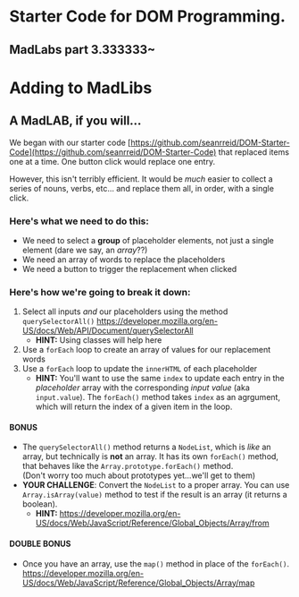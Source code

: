 # Starter Code for DOM Programming.

## MadLabs part 3.333333~

# Adding to MadLibs

## A MadLAB, if you will...

We began with our starter code [https://github.com/seanrreid/DOM-Starter-Code](https://github.com/seanrreid/DOM-Starter-Code) that replaced items one at a time. One button click would replace one entry.

However, this isn't terribly efficient. It would be _much_ easier to collect a series of nouns, verbs, etc... and replace them all, in order, with a single click.

### Here's what we need to do this:

- We need to select a **group** of placeholder elements, not just a single element (dare we say, an _array_??)
- We need an array of words to replace the placeholders
- We need a button to trigger the replacement when clicked

### Here's how we're going to break it down:

1. Select all inputs _and_ our placeholders using the method `querySelectorAll()`
   https://developer.mozilla.org/en-US/docs/Web/API/Document/querySelectorAll 
   - **HINT:** Using classes will help here
1. Use a `forEach` loop to create an array of values for our replacement words
1. Use a `forEach` loop to update the `innerHTML` of each placeholder
   - **HINT:** You'll want to use the same `index` to update each entry in the _placeholder_ array with the corresponding _input value_ (aka `input.value`). The `forEach()` method takes `index` as an agrgument, which will return the index of a given item in the loop. 
   
#### BONUS

* The `querySelectorAll()` method returns a `NodeList`, which is _like_ an array, but technically is **not** an array. It has its own `forEach()` method, that behaves like the `Array.prototype.forEach()` method. <br/>(Don't worry too much about prototypes yet...we'll get to them)
* **YOUR CHALLENGE**: Convert the `NodeList` to a proper array. You can use `Array.isArray(value)` method to test if the result is an array (it returns a boolean). 
   - **HINT:** https://developer.mozilla.org/en-US/docs/Web/JavaScript/Reference/Global_Objects/Array/from

#### DOUBLE BONUS

* Once you have an array, use the `map()` method in place of the `forEach()`. <br/>https://developer.mozilla.org/en-US/docs/Web/JavaScript/Reference/Global_Objects/Array/map
